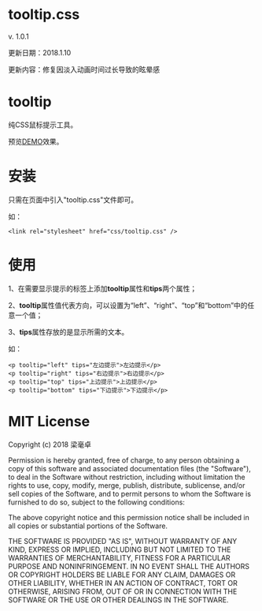 # tooltip.css

v. 1.0.1

更新日期：2018.1.10

更新内容：修复因淡入动画时间过长导致的眩晕感

# tooltip
纯CSS鼠标提示工具。

预览[DEMO](https://jofunliang.github.io/tooltip/)效果。

# 安装

只需在页面中引入"tooltip.css"文件即可。

如：

```
<link rel="stylesheet" href="css/tooltip.css" />
```

# 使用

1、在需要显示提示的标签上添加**tooltip**属性和**tips**两个属性；

2、**tooltip**属性值代表方向，可以设置为“left”、“right”、“top”和“bottom”中的任意一个值；

3、**tips**属性存放的是显示所需的文本。

如：
```
<p tooltip="left" tips="左边提示">左边提示</p>		
<p tooltip="right" tips="右边提示">右边提示</p>		
<p tooltip="top" tips="上边提示">上边提示</p>		
<p tooltip="bottom" tips="下边提示">下边提示</p>	
```

# MIT License

Copyright (c) 2018 梁毫卓

Permission is hereby granted, free of charge, to any person obtaining a copy
of this software and associated documentation files (the "Software"), to deal
in the Software without restriction, including without limitation the rights
to use, copy, modify, merge, publish, distribute, sublicense, and/or sell
copies of the Software, and to permit persons to whom the Software is
furnished to do so, subject to the following conditions:

The above copyright notice and this permission notice shall be included in all
copies or substantial portions of the Software.

THE SOFTWARE IS PROVIDED "AS IS", WITHOUT WARRANTY OF ANY KIND, EXPRESS OR
IMPLIED, INCLUDING BUT NOT LIMITED TO THE WARRANTIES OF MERCHANTABILITY,
FITNESS FOR A PARTICULAR PURPOSE AND NONINFRINGEMENT. IN NO EVENT SHALL THE
AUTHORS OR COPYRIGHT HOLDERS BE LIABLE FOR ANY CLAIM, DAMAGES OR OTHER
LIABILITY, WHETHER IN AN ACTION OF CONTRACT, TORT OR OTHERWISE, ARISING FROM,
OUT OF OR IN CONNECTION WITH THE SOFTWARE OR THE USE OR OTHER DEALINGS IN THE
SOFTWARE.
